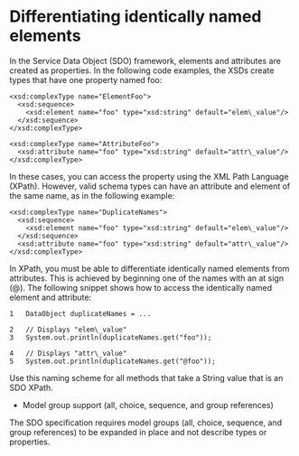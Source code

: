 <!-- image -->

# Differentiating identically named elements

In the Service Data Object (SDO) framework, elements and attributes are created as properties. In
the following code examples, the XSDs create types that have one property named
foo:

```
<xsd:complexType name="ElementFoo">
  <xsd:sequence>
    <xsd:element name="foo" type="xsd:string" default="elem\_value"/>
  </xsd:sequence>
</xsd:complexType>

<xsd:complexType name="AttributeFoo">
  <xsd:attribute name="foo" type="xsd:string" default="attr\_value"/>
</xsd:complexType>
```

In these cases, you can access the property using the XML Path Language (XPath). However, valid
schema types can have an attribute and element of the same name, as in the following example:

```
<xsd:complexType name="DuplicateNames">
  <xsd:sequence>
    <xsd:element name="foo" type="xsd:string" default="elem\_value"/>
  </xsd:sequence>
  <xsd:attribute name="foo" type="xsd:string" default="attr\_value"/>
</xsd:complexType>
```

In XPath, you must be able to differentiate identically named elements from attributes. This is
achieved by beginning one of the names with an at sign (@). The following snippet shows how to
access the identically named element and attribute:

```
1	DataObject duplicateNames = ...

2	// Displays "elem\_value"
3	System.out.println(duplicateNames.get("foo"));

4	// Displays "attr\_value"
5	System.out.println(duplicateNames.get("@foo"));
```

Use this naming scheme for all methods that take a String value that is an SDO XPath.

- Model group support (all, choice, sequence, and group references)

The SDO specification requires model groups (all, choice, sequence, and group references) to be expanded in place and not describe types or properties.